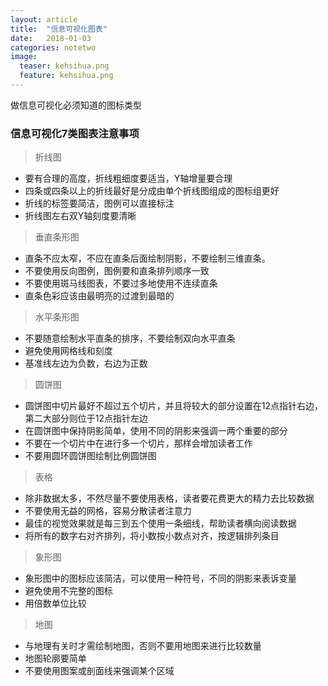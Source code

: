 ```yaml
---
layout: article
title:  "信息可视化图表"
date:   2018-01-03
categories: notetwo
image:
  teaser: kehsihua.png
  feature: kehsihua.png
---
```

做信息可视化必须知道的图标类型

### 信息可视化7类图表注意事项

>  折线图
* 要有合理的高度，折线粗细度要适当，Y轴增量要合理
* 四条或四条以上的折线最好是分成由单个折线图组成的图标组更好
* 折线的标签要简洁，图例可以直接标注
* 折线图左右双Y轴刻度要清晰

> 垂直条形图
* 直条不应太窄，不应在直条后面绘制阴影，不要绘制三维直条。
* 不要使用反向图例，图例要和直条排列顺序一致
* 不要使用斑马线图表，不要过多地使用不连续直条
* 直条色彩应该由最明亮的过渡到最暗的

> 水平条形图
* 不要随意绘制水平直条的排序，不要绘制双向水平直条
* 避免使用网格线和刻度
* 基准线左边为负数，右边为正数

> 圆饼图
* 圆饼图中切片最好不超过五个切片，并且将较大的部分设置在12点指针右边，第二大部分则位于12点指针左边
* 在圆饼图中保持阴影简单，使用不同的阴影来强调一两个重要的部分
* 不要在一个切片中在进行多一个切片，那样会增加读者工作
* 不要用圆环圆饼图绘制比例圆饼图

> 表格
* 除非数据太多，不然尽量不要使用表格，读者要花费更大的精力去比较数据
* 不要使用无益的网格，容易分散读者注意力
* 最佳的视觉效果就是每三到五个使用一条细线，帮助读者横向阅读数据
* 将所有的数字右对齐排列，将小数按小数点对齐，按逻辑排列条目

> 象形图
* 象形图中的图标应该简洁，可以使用一种符号，不同的阴影来表诉变量
* 避免使用不完整的图标
* 用倍数单位比较

> 地图
* 与地理有关时才需绘制地图，否则不要用地图来进行比较数量
* 地图轮廓要简单
* 不要使用图案或剖面线来强调某个区域